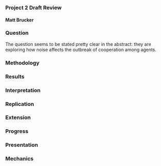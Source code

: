 ### Project 2 Draft Review
#### Matt Brucker

### Question  
The question seems to be stated pretty clear in the abstract: they are exploring how noise affects the outbreak of cooperation among agents.

### Methodology


### Results


### Interpretation


### Replication


### Extension


### Progress


### Presentation


### Mechanics
